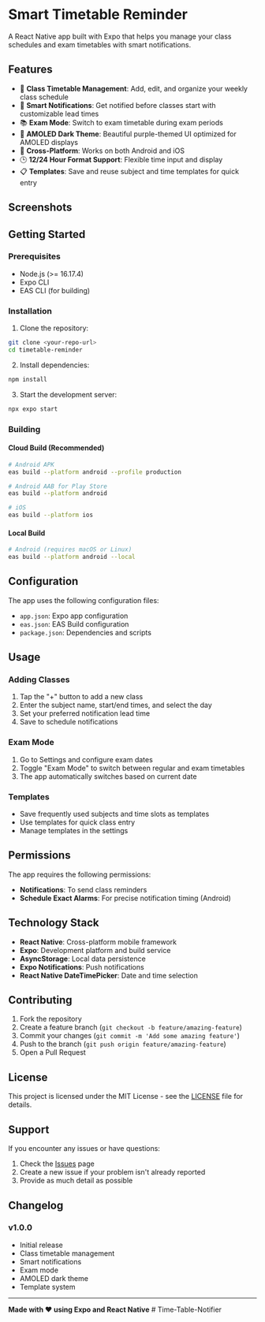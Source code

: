 # Smart Timetable Reminder

A React Native app built with Expo that helps you manage your class schedules and exam timetables with smart notifications.

## Features

- 📅 **Class Timetable Management**: Add, edit, and organize your weekly class schedule
- 🔔 **Smart Notifications**: Get notified before classes start with customizable lead times
- 📚 **Exam Mode**: Switch to exam timetable during exam periods
- 🎨 **AMOLED Dark Theme**: Beautiful purple-themed UI optimized for AMOLED displays
- 📱 **Cross-Platform**: Works on both Android and iOS
- 🕒 **12/24 Hour Format Support**: Flexible time input and display
- 📋 **Templates**: Save and reuse subject and time templates for quick entry

## Screenshots

<!-- Add your app screenshots here -->

## Getting Started

### Prerequisites

- Node.js (>= 16.17.4)
- Expo CLI
- EAS CLI (for building)

### Installation

1. Clone the repository:
```bash
git clone <your-repo-url>
cd timetable-reminder
```

2. Install dependencies:
```bash
npm install
```

3. Start the development server:
```bash
npx expo start
```

### Building

#### Cloud Build (Recommended)
```bash
# Android APK
eas build --platform android --profile production

# Android AAB for Play Store
eas build --platform android

# iOS
eas build --platform ios
```

#### Local Build
```bash
# Android (requires macOS or Linux)
eas build --platform android --local
```

## Configuration

The app uses the following configuration files:

- `app.json`: Expo app configuration
- `eas.json`: EAS Build configuration
- `package.json`: Dependencies and scripts

## Usage

### Adding Classes

1. Tap the "+" button to add a new class
2. Enter the subject name, start/end times, and select the day
3. Set your preferred notification lead time
4. Save to schedule notifications

### Exam Mode

1. Go to Settings and configure exam dates
2. Toggle "Exam Mode" to switch between regular and exam timetables
3. The app automatically switches based on current date

### Templates

- Save frequently used subjects and time slots as templates
- Use templates for quick class entry
- Manage templates in the settings

## Permissions

The app requires the following permissions:

- **Notifications**: To send class reminders
- **Schedule Exact Alarms**: For precise notification timing (Android)

## Technology Stack

- **React Native**: Cross-platform mobile framework
- **Expo**: Development platform and build service
- **AsyncStorage**: Local data persistence
- **Expo Notifications**: Push notifications
- **React Native DateTimePicker**: Date and time selection

## Contributing

1. Fork the repository
2. Create a feature branch (`git checkout -b feature/amazing-feature`)
3. Commit your changes (`git commit -m 'Add some amazing feature'`)
4. Push to the branch (`git push origin feature/amazing-feature`)
5. Open a Pull Request

## License

This project is licensed under the MIT License - see the [LICENSE](LICENSE) file for details.

## Support

If you encounter any issues or have questions:

1. Check the [Issues](../../issues) page
2. Create a new issue if your problem isn't already reported
3. Provide as much detail as possible

## Changelog

### v1.0.0
- Initial release
- Class timetable management
- Smart notifications
- Exam mode
- AMOLED dark theme
- Template system

---

**Made with ❤️ using Expo and React Native**
#   T i m e - T a b l e - N o t i f i e r  
 
